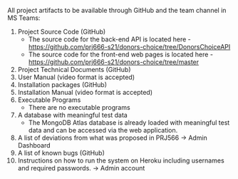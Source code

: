 All project artifacts to be available through GitHub and the team channel in MS Teams:
1.	Project Source Code (GitHub)
    * The source code for the back-end API is located here - https://github.com/prj666-s21/donors-choice/tree/DonorsChoiceAPI
    * The source code for the front-end web pages is located here - https://github.com/prj666-s21/donors-choice/tree/master	
3.	Project Technical Documents (GitHub)
4.	User Manual (video format is accepted)
5.	Installation packages (GitHub)
6.	Installation Manual (video format is accepted)
7.	Executable Programs
    * There are no executable programs
9.	A database with meaningful test data
    * The MongoDB Atlas database is already loaded with meaningful test data and can be accessed via the web application.
11. A list of deviations from what was proposed in PRJ566 -> Admin Dashboard
12. A list of known bugs (GitHub)
13. Instructions on how to run the system on Heroku including usernames and required passwords. -> Admin account
